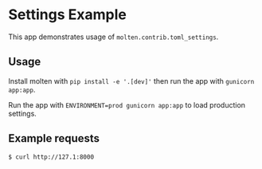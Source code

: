 # Settings Example

This app demonstrates usage of `molten.contrib.toml_settings`.

## Usage

Install molten with `pip install -e '.[dev]'` then run the app with
`gunicorn app:app`.

Run the app with `ENVIRONMENT=prod gunicorn app:app` to load
production settings.

## Example requests

    $ curl http://127.1:8000
